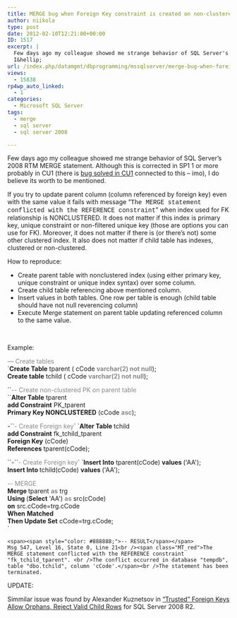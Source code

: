 ```yaml
---
title: MERGE bug when Foreign Key constraint is created on non-clustered index (2008RTM)
author: niikola
type: post
date: 2012-02-10T12:21:00+00:00
ID: 1517
excerpt: |
  Few days ago my colleague showed me strange behavior of SQL Server's 2008  RTM MERGE statement. Although this is corrected in SP1 1 or more probably in CU1 (there is bug solved in CU1 connected to this - imo), I do believe it's worth to be mentioned.
  I&hellip;
url: /index.php/datamgmt/dbprogramming/mssqlserver/merge-bug-when-foreign-key/
views:
  - 15838
rp4wp_auto_linked:
  - 1
categories:
  - Microsoft SQL Server
tags:
  - merge
  - sql server
  - sql server 2008

---
```

Few days ago my colleague showed me strange behavior of SQL Server&#8217;s 2008 RTM MERGE statement. Although this is corrected in SP1 1 or more probably in CU1 (there is [bug solved in CU1][1] connected to this &#8211; imo), I do believe its worth to be mentioned.

If you try to update parent column (column referenced by foreign key) even with the same value it fails with message &#8220;<span style="font-family: courier new,courier;">The MERGE statement conflicted with the REFERENCE constraint</span>&#8221; when index used for FK relationship is NONCLUSTERED. It does not matter if this index is primary key, unique constraint or non-filtered unique key (those are options you can use for FK). Moreover, it does not matter if there is (or there&#8217;s not) some other clustered index. It also does not matter if child table has indexes, clustered or non-clustered.

How to reproduce:

  * Create parent table with nonclustered index (using either primary key, unique constraint or unique index syntax) over some column.
  * Create child table referencing above mentioned column.
  * Insert values in both tables. One row per table is enough (child table should have not null reverencing column)
  * Execute Merge statement on parent table updating referenced column to the same value.

 

Example:

<span style="color: #888888;">&#8212; Create tables</span>  
`<strong>Create Table</strong> tparent ( cCode <strong><span style="color: #888888;">varchar(2) not null</span></strong>);<br /><strong>Create table</strong> tchild  ( cCode <span style="color: #888888;"><strong>varchar(2) not null</strong></span>);  </p>
<p>``<span style="color: #888888;">-- Create non-clustered PK on parent table<br /></span>``<span><strong>Alter Table</strong> tparent <br /> <strong>add Constraint</strong> PK_tparent<br /> <strong>Primary Key NONCLUSTERED</strong> (cCode <strong><span style="color: #888888;">asc</span></strong>);  </p>
<p>-</span>``<span><span style="color: #888888;">- Create Foreign key</span></span>`  
`<span><strong>Alter Table </strong>tchild                    <br /><strong> add Constraint</strong> fk_tchild_tparent<br /> <strong>Foreign Key</strong> (cCode) <br /> <strong>References</strong> tparent(cCode);</p>
<p></span>``<span>-</span>``<span><span style="color: #888888;">- Create Foreign key</span></span>`  
`<span><strong>Insert Into</strong> tparent(cCode) <strong>values </strong>('AA');<br /><strong>Insert Into </strong>tchild(cCode)  <strong>values </strong>('AA');</p>
<p><span style="color: #888888;">-- MERGE</span><br /><strong>Merge </strong>tparent <span style="color: #888888;"><strong>as</strong></span> trg<br /><strong>Using </strong>(<strong>Select</strong> 'AA') <span style="color: #888888;"><strong>as</strong></span> src(cCode)<br /> <strong>on</strong> src.cCode=trg.cCode<br /><strong> When</strong> <strong>Matched </strong><br /> <strong>Then Update Set</strong> cCode=trg.cCode;<br /> </span>`

`<span><span style="color: #888888;">-- RESULT</span></span>`  
`Msg 547, Level 16, State 0, Line 21<br /><span class="MT_red">The MERGE statement conflicted with the REFERENCE constraint "fk_tchild_tparent". <br />The conflict occurred in database "tempdb", table "dbo.tchild", column 'cCode'.</span><br />The statement has been terminated.`

UPDATE:

Simmilar issue was found by Alexander Kuznetsov in [&#8220;Trusted&#8221; Foreign Keys Allow Orphans, Reject Valid Child Rows][2] for SQL Server 2008 R2.

 [1]: http://support.microsoft.com/kb/956718
 [2]: http://sqlblog.com/blogs/alexander_kuznetsov/archive/2011/10/17/trusted-foreign-keys-allow-orphans-reject-valid-child-rows.aspx